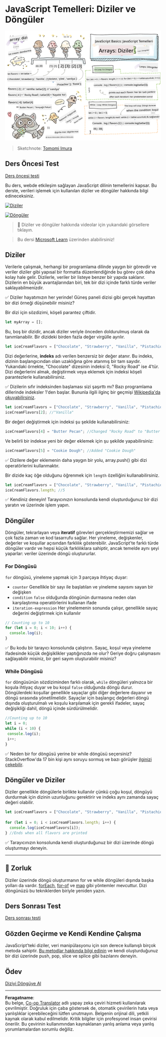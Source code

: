 <!--
CO_OP_TRANSLATOR_METADATA:
{
  "original_hash": "9029f96b0e034839c1799f4595e4bb66",
  "translation_date": "2025-08-29T00:27:26+00:00",
  "source_file": "2-js-basics/4-arrays-loops/README.md",
  "language_code": "tr"
}
-->
# JavaScript Temelleri: Diziler ve Döngüler

![JavaScript Temelleri - Diziler](../../../../translated_images/webdev101-js-arrays.439d7528b8a294558d0e4302e448d193f8ad7495cc407539cc81f1afe904b470.tr.png)
> Sketchnote: [Tomomi Imura](https://twitter.com/girlie_mac)

## Ders Öncesi Test
[Ders öncesi testi](https://ff-quizzes.netlify.app/web/quiz/13)

Bu ders, webde etkileşim sağlayan JavaScript dilinin temellerini kapsar. Bu derste, verileri işlemek için kullanılan diziler ve döngüler hakkında bilgi edineceksiniz.

[![Diziler](https://img.youtube.com/vi/1U4qTyq02Xw/0.jpg)](https://youtube.com/watch?v=1U4qTyq02Xw "Diziler")

[![Döngüler](https://img.youtube.com/vi/Eeh7pxtTZ3k/0.jpg)](https://www.youtube.com/watch?v=Eeh7pxtTZ3k "Döngüler")

> 🎥 Diziler ve döngüler hakkında videolar için yukarıdaki görsellere tıklayın.

> Bu dersi [Microsoft Learn](https://docs.microsoft.com/learn/modules/web-development-101-arrays/?WT.mc_id=academic-77807-sagibbon) üzerinden alabilirsiniz!

## Diziler

Verilerle çalışmak, herhangi bir programlama dilinde yaygın bir görevdir ve veriler diziler gibi yapısal bir formatta düzenlendiğinde bu görev çok daha kolay hale gelir. Dizilerle, veriler bir listeye benzer bir yapıda saklanır. Dizilerin en büyük avantajlarından biri, tek bir dizi içinde farklı türde veriler saklayabilmenizdir.

✅ Diziler hayatımızın her yerinde! Güneş paneli dizisi gibi gerçek hayattan bir dizi örneği düşünebilir misiniz?

Bir dizi için sözdizimi, köşeli parantez çiftidir.

```javascript
let myArray = [];
```

Bu, boş bir dizidir, ancak diziler veriyle önceden doldurulmuş olarak da tanımlanabilir. Bir dizideki birden fazla değer virgülle ayrılır.

```javascript
let iceCreamFlavors = ["Chocolate", "Strawberry", "Vanilla", "Pistachio", "Rocky Road"];
```

Dizi değerlerine, **indeks** adı verilen benzersiz bir değer atanır. Bu indeks, dizinin başlangıcından olan uzaklığına göre atanmış bir tam sayıdır. Yukarıdaki örnekte, "Chocolate" dizesinin indeksi 0, "Rocky Road" ise 4'tür. Dizi değerlerini almak, değiştirmek veya eklemek için indeksi köşeli parantezlerle kullanabilirsiniz.

✅ Dizilerin sıfır indeksinden başlaması sizi şaşırttı mı? Bazı programlama dillerinde indeksler 1'den başlar. Bununla ilgili ilginç bir geçmişi [Wikipedia'da okuyabilirsiniz](https://en.wikipedia.org/wiki/Zero-based_numbering).

```javascript
let iceCreamFlavors = ["Chocolate", "Strawberry", "Vanilla", "Pistachio", "Rocky Road"];
iceCreamFlavors[2]; //"Vanilla"
```

Bir değeri değiştirmek için indeksi şu şekilde kullanabilirsiniz:

```javascript
iceCreamFlavors[4] = "Butter Pecan"; //Changed "Rocky Road" to "Butter Pecan"
```

Ve belirli bir indekse yeni bir değer eklemek için şu şekilde yapabilirsiniz:

```javascript
iceCreamFlavors[5] = "Cookie Dough"; //Added "Cookie Dough"
```

✅ Dizilere değer eklemenin daha yaygın bir yolu, array.push() gibi dizi operatörlerini kullanmaktır.

Bir dizide kaç öğe olduğunu öğrenmek için `length` özelliğini kullanabilirsiniz.

```javascript
let iceCreamFlavors = ["Chocolate", "Strawberry", "Vanilla", "Pistachio", "Rocky Road"];
iceCreamFlavors.length; //5
```

✅ Kendiniz deneyin! Tarayıcınızın konsolunda kendi oluşturduğunuz bir dizi yaratın ve üzerinde işlem yapın.

## Döngüler

Döngüler, tekrarlayan veya **iteratif** görevleri gerçekleştirmemizi sağlar ve çok fazla zaman ve kod tasarrufu sağlar. Her yineleme, değişkenler, değerler ve koşullar açısından farklılık gösterebilir. JavaScript'te farklı türde döngüler vardır ve hepsi küçük farklılıklara sahiptir, ancak temelde aynı şeyi yaparlar: veriler üzerinde döngü oluştururlar.

### For Döngüsü

`for` döngüsü, yineleme yapmak için 3 parçaya ihtiyaç duyar:
- `counter` Genellikle bir sayı ile başlatılan ve yineleme sayısını sayan bir değişken
- `condition` `false` olduğunda döngünün durmasına neden olan karşılaştırma operatörlerini kullanan ifade
- `iteration-expression` Her yinelemenin sonunda çalışır, genellikle sayaç değerini değiştirmek için kullanılır

```javascript
// Counting up to 10
for (let i = 0; i < 10; i++) {
  console.log(i);
}
```

✅ Bu kodu bir tarayıcı konsolunda çalıştırın. Sayaç, koşul veya yineleme ifadesinde küçük değişiklikler yaptığınızda ne olur? Geriye doğru çalışmasını sağlayabilir misiniz, bir geri sayım oluşturabilir misiniz?

### While Döngüsü

`for` döngüsünün sözdiziminden farklı olarak, `while` döngüleri yalnızca bir koşula ihtiyaç duyar ve bu koşul `false` olduğunda döngü durur. Döngülerdeki koşullar genellikle sayaçlar gibi diğer değerlere dayanır ve döngü sırasında yönetilmelidir. Sayaçlar için başlangıç değerleri döngü dışında oluşturulmalı ve koşulu karşılamak için gerekli ifadeler, sayaç değişikliği dahil, döngü içinde sürdürülmelidir.

```javascript
//Counting up to 10
let i = 0;
while (i < 10) {
 console.log(i);
 i++;
}
```

✅ Neden bir for döngüsü yerine bir while döngüsü seçersiniz? StackOverflow'da 17 bin kişi aynı soruyu sormuş ve bazı görüşler [ilginizi çekebilir](https://stackoverflow.com/questions/39969145/while-loops-vs-for-loops-in-javascript).

## Döngüler ve Diziler

Diziler genellikle döngülerle birlikte kullanılır çünkü çoğu koşul, döngüyü durdurmak için dizinin uzunluğunu gerektirir ve indeks aynı zamanda sayaç değeri olabilir.

```javascript
let iceCreamFlavors = ["Chocolate", "Strawberry", "Vanilla", "Pistachio", "Rocky Road"];

for (let i = 0; i < iceCreamFlavors.length; i++) {
  console.log(iceCreamFlavors[i]);
} //Ends when all flavors are printed
```

✅ Tarayıcınızın konsolunda kendi oluşturduğunuz bir dizi üzerinde döngü oluşturmayı deneyin.

---

## 🚀 Zorluk

Diziler üzerinde döngü oluşturmanın for ve while döngüleri dışında başka yolları da vardır. [forEach](https://developer.mozilla.org/docs/Web/JavaScript/Reference/Global_Objects/Array/forEach), [for-of](https://developer.mozilla.org/docs/Web/JavaScript/Reference/Statements/for...of) ve [map](https://developer.mozilla.org/docs/Web/JavaScript/Reference/Global_Objects/Array/map) gibi yöntemler mevcuttur. Dizi döngünüzü bu tekniklerden biriyle yeniden yazın.

## Ders Sonrası Test
[Ders sonrası testi](https://ff-quizzes.netlify.app/web/quiz/14)

## Gözden Geçirme ve Kendi Kendine Çalışma

JavaScript'teki diziler, veri manipülasyonu için son derece kullanışlı birçok metoda sahiptir. [Bu metodlar hakkında bilgi edinin](https://developer.mozilla.org/docs/Web/JavaScript/Reference/Global_Objects/Array) ve kendi oluşturduğunuz bir dizi üzerinde push, pop, slice ve splice gibi bazılarını deneyin.

## Ödev

[Diziyi Döngüye Al](assignment.md)

---

**Feragatname**:  
Bu belge, [Co-op Translator](https://github.com/Azure/co-op-translator) adlı yapay zeka çeviri hizmeti kullanılarak çevrilmiştir. Doğruluk için çaba göstersek de, otomatik çevirilerin hata veya yanlışlıklar içerebileceğini lütfen unutmayın. Belgenin orijinal dili, yetkili kaynak olarak kabul edilmelidir. Kritik bilgiler için profesyonel insan çevirisi önerilir. Bu çevirinin kullanımından kaynaklanan yanlış anlama veya yanlış yorumlamalardan sorumlu değiliz.